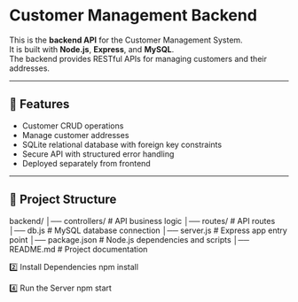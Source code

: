 # Customer Management Backend

This is the **backend API** for the Customer Management System.  
It is built with **Node.js**, **Express**, and **MySQL**.  
The backend provides RESTful APIs for managing customers and their addresses.

---

## 🚀 Features

- Customer CRUD operations
- Manage customer addresses
- SQLite relational database with foreign key constraints
- Secure API with structured error handling
- Deployed separately from frontend

---

## 📂 Project Structure

backend/
│── controllers/ # API business logic
│── routes/ # API routes
│── db.js # MySQL database connection
│── server.js # Express app entry point
│── package.json # Node.js dependencies and scripts
│── README.md # Project documentation

2️⃣ Install Dependencies
npm install

4️⃣ Run the Server
npm start
